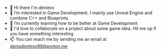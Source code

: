 - 👋 Hi there I'm deniexx
- 👀 I’m interested in Game Development. I mainly use Unreal Engine and combine C++ and Blueprints.
- 🌱 I’m currently learning how to be better at Game Development
- 💞️ I'd love to collaborate on a project about some game idea. Hit me up if you have something interesting
- 📫 You can reach me by sending me an email at denisdimitrov99@proton.me
